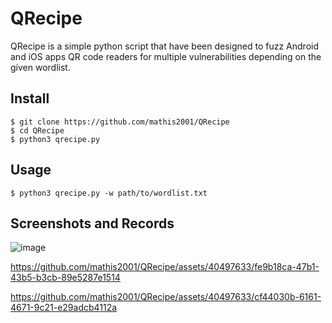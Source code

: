 # QRecipe
QRecipe is a simple python script that have been designed to fuzz Android and iOS apps QR code readers for multiple vulnerabilities depending on the given wordlist.

## Install

```
$ git clone https://github.com/mathis2001/QRecipe
$ cd QRecipe
$ python3 qrecipe.py
```
## Usage

```
$ python3 qrecipe.py -w path/to/wordlist.txt
```

## Screenshots and Records

![image](https://github.com/mathis2001/QRecipe/assets/40497633/2e808e3d-58cf-4aa4-8bb1-e0fc8852dbcf)



https://github.com/mathis2001/QRecipe/assets/40497633/fe9b18ca-47b1-43b5-b3cb-89e5287e1514



https://github.com/mathis2001/QRecipe/assets/40497633/cf44030b-6161-4671-9c21-e29adcb4112a

